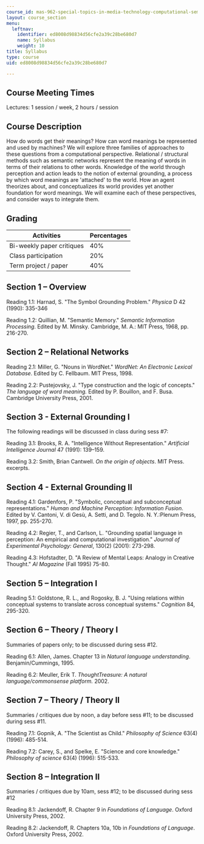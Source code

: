 ```yaml
---
course_id: mas-962-special-topics-in-media-technology-computational-semantics-fall-2002
layout: course_section
menu:
  leftnav:
    identifier: ed8008d98834d56cfe2a39c28be680d7
    name: Syllabus
    weight: 10
title: Syllabus
type: course
uid: ed8008d98834d56cfe2a39c28be680d7

---
```


Course Meeting Times
--------------------

Lectures: 1 session / week, 2 hours / session

Course Description
------------------

How do words get their meanings? How can word meanings be represented and used by machines? We will explore three families of approaches to these questions from a computational perspective. Relational / structural methods such as semantic networks represent the meaning of words in terms of their relations to other words. Knowledge of the world through perception and action leads to the notion of external grounding, a process by which word meanings are 'attached' to the world. How an agent theorizes about, and conceptualizes its world provides yet another foundation for word meanings. We will examine each of these perspectives, and consider ways to integrate them.

Grading
-------

| Activities | Percentages |
| --- | --- |
| Bi-weekly paper critiques | 40% |
| Class participation | 20% |
| Term project / paper | 40% 

Section 1 – Overview
--------------------

Reading 1.1: Harnad, S. "The Symbol Grounding Problem." _Physica_ D 42 (1990): 335-346

Reading 1.2: Quillian, M. "Semantic Memory." _Semantic Information Processing_. Edited by M. Minsky. Cambridge, M. A.: MIT Press, 1968, pp. 216-270.

Section 2 – Relational Networks
-------------------------------

Reading 2.1: Miller, G. "Nouns in WordNet." _WordNet: An Electronic Lexical Database_. Edited by C. Fellbaum. MIT Press, 1998.

Reading 2.2: Pustejovsky, J. "Type construction and the logic of concepts." _The language of word meaning._ Edited by P. Bouillon, and F. Busa. Cambridge University Press, 2001.

Section 3 - External Grounding I
--------------------------------

The following readings will be discussed in class during sess #7:

Reading 3.1: Brooks, R. A. "Intelligence Without Representation." _Artificial Intelligence Journal_ 47 (1991): 139–159.

Reading 3.2: Smith, Brian Cantwell. _On the origin of objects_. MIT Press. excerpts.

Section 4 - External Grounding II
---------------------------------

Reading 4.1: Gardenfors, P. "Symbolic, conceptual and subconceptual representations." _Human and Machine Perception: Information Fusion_. Edited by V. Cantoni, V. di Gesù, A. Setti, and D. Tegolo. N. Y.:Plenum Press, 1997, pp. 255-270.

Reading 4.2: Regier, T., and Carlson, L. "Grounding spatial language in perception: An empirical and computational investigation." _Journal of Experimental Psychology: General_, 130(2) (2001): 273-298.

Reading 4.3: Hofstadter, D. "A Review of Mental Leaps: Analogy in Creative Thought." _AI Magazine_ (Fall 1995) 75-80.

Section 5 – Integration I
-------------------------

Reading 5.1: Goldstone, R. L., and Rogosky, B. J. "Using relations within conceptual systems to translate across conceptual systems." _Cognition_ 84, 295-320.

Section 6 – Theory / Theory I
-----------------------------

Summaries of papers only; to be discussed during sess #12.

Reading 6.1: Allen, James. Chapter 13 in _Natural language understanding_. Benjamin/Cummings, 1995.

Reading 6.2: Meuller, Erik T. _ThoughtTreasure: A natural language/commonsense platform._ 2002.

Section 7 – Theory / Theory II
------------------------------

Summaries / critiques due by noon, a day before sess #11; to be discussed during sess #11.

Reading 7.1: Gopnik, A. "The Scientist as Child." _Philosophy of Science_ 63(4) (1996): 485-514.

Reading 7.2: Carey, S., and Spelke, E. "Science and core knowledge." _Philosophy of science_ 63(4) (1996): 515-533.

Section 8 – Integration II
--------------------------

Summaries / critiques due by 10am, sess #12; to be discussed during sess #12

Reading 8.1: Jackendoff, R. Chapter 9 in _Foundations of Language_. Oxford University Press, 2002.

Reading 8.2: Jackendoff, R. Chapters 10a, 10b in _Foundations of Language_. Oxford University Press, 2002.